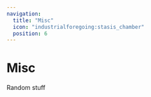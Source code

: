 ```yaml
---
navigation:
  title: "Misc"
  icon: "industrialforegoing:stasis_chamber"
  position: 6
---
```


# Misc

Random stuff

<SubPages />